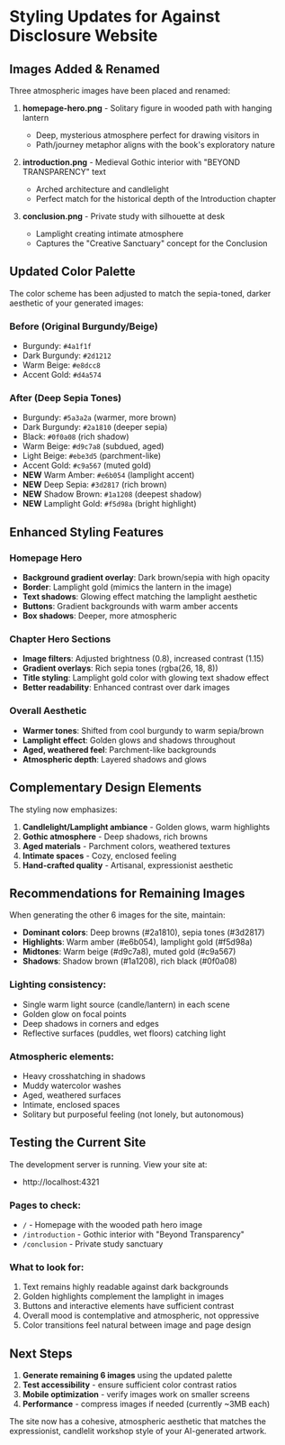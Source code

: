 # Styling Updates for Against Disclosure Website

## Images Added & Renamed

Three atmospheric images have been placed and renamed:

1. **homepage-hero.png** - Solitary figure in wooded path with hanging lantern
   - Deep, mysterious atmosphere perfect for drawing visitors in
   - Path/journey metaphor aligns with the book's exploratory nature

2. **introduction.png** - Medieval Gothic interior with "BEYOND TRANSPARENCY" text
   - Arched architecture and candlelight
   - Perfect match for the historical depth of the Introduction chapter

3. **conclusion.png** - Private study with silhouette at desk
   - Lamplight creating intimate atmosphere
   - Captures the "Creative Sanctuary" concept for the Conclusion

## Updated Color Palette

The color scheme has been adjusted to match the sepia-toned, darker aesthetic of your generated images:

### Before (Original Burgundy/Beige)
- Burgundy: `#4a1f1f`
- Dark Burgundy: `#2d1212`
- Warm Beige: `#e8dcc8`
- Accent Gold: `#d4a574`

### After (Deep Sepia Tones)
- Burgundy: `#5a3a2a` (warmer, more brown)
- Dark Burgundy: `#2a1810` (deeper sepia)
- Black: `#0f0a08` (rich shadow)
- Warm Beige: `#d9c7a8` (subdued, aged)
- Light Beige: `#ebe3d5` (parchment-like)
- Accent Gold: `#c9a567` (muted gold)
- **NEW** Warm Amber: `#e6b054` (lamplight accent)
- **NEW** Deep Sepia: `#3d2817` (rich brown)
- **NEW** Shadow Brown: `#1a1208` (deepest shadow)
- **NEW** Lamplight Gold: `#f5d98a` (bright highlight)

## Enhanced Styling Features

### Homepage Hero
- **Background gradient overlay**: Dark brown/sepia with high opacity
- **Border**: Lamplight gold (mimics the lantern in the image)
- **Text shadows**: Glowing effect matching the lamplight aesthetic
- **Buttons**: Gradient backgrounds with warm amber accents
- **Box shadows**: Deeper, more atmospheric

### Chapter Hero Sections
- **Image filters**: Adjusted brightness (0.8), increased contrast (1.15)
- **Gradient overlays**: Rich sepia tones (rgba(26, 18, 8))
- **Title styling**: Lamplight gold color with glowing text shadow effect
- **Better readability**: Enhanced contrast over dark images

### Overall Aesthetic
- **Warmer tones**: Shifted from cool burgundy to warm sepia/brown
- **Lamplight effect**: Golden glows and shadows throughout
- **Aged, weathered feel**: Parchment-like backgrounds
- **Atmospheric depth**: Layered shadows and glows

## Complementary Design Elements

The styling now emphasizes:

1. **Candlelight/Lamplight ambiance** - Golden glows, warm highlights
2. **Gothic atmosphere** - Deep shadows, rich browns
3. **Aged materials** - Parchment colors, weathered textures
4. **Intimate spaces** - Cozy, enclosed feeling
5. **Hand-crafted quality** - Artisanal, expressionist aesthetic

## Recommendations for Remaining Images

When generating the other 6 images for the site, maintain:

- **Dominant colors**: Deep browns (#2a1810), sepia tones (#3d2817)
- **Highlights**: Warm amber (#e6b054), lamplight gold (#f5d98a)
- **Midtones**: Warm beige (#d9c7a8), muted gold (#c9a567)
- **Shadows**: Shadow brown (#1a1208), rich black (#0f0a08)

### Lighting consistency:
- Single warm light source (candle/lantern) in each scene
- Golden glow on focal points
- Deep shadows in corners and edges
- Reflective surfaces (puddles, wet floors) catching light

### Atmospheric elements:
- Heavy crosshatching in shadows
- Muddy watercolor washes
- Aged, weathered surfaces
- Intimate, enclosed spaces
- Solitary but purposeful feeling (not lonely, but autonomous)

## Testing the Current Site

The development server is running. View your site at:
- http://localhost:4321

### Pages to check:
- `/` - Homepage with the wooded path hero image
- `/introduction` - Gothic interior with "Beyond Transparency"
- `/conclusion` - Private study sanctuary

### What to look for:
1. Text remains highly readable against dark backgrounds
2. Golden highlights complement the lamplight in images
3. Buttons and interactive elements have sufficient contrast
4. Overall mood is contemplative and atmospheric, not oppressive
5. Color transitions feel natural between image and page design

## Next Steps

1. **Generate remaining 6 images** using the updated palette
2. **Test accessibility** - ensure sufficient color contrast ratios
3. **Mobile optimization** - verify images work on smaller screens
4. **Performance** - compress images if needed (currently ~3MB each)

The site now has a cohesive, atmospheric aesthetic that matches the expressionist, candlelit workshop style of your AI-generated artwork.
